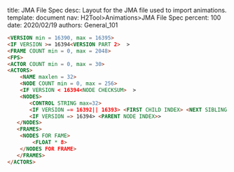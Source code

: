 title:      JMA File Spec
desc:       Layout for the JMA file used to import animations.
template:   document
nav:        H2Tool>Animations>JMA File Spec
percent:    100
date:       2020/02/19
authors:    General_101

```markdown
<VERSION min = 16390, max = 16395>
<IF VERSION >= 16394<VERSION PART 2>  >
<FRAME COUNT min = 0, max = 2048>
<FPS>
<ACTOR COUNT min = 0, max = 30>
<ACTORS>
    <NAME maxlen = 32>
    <NODE COUNT min = 0, max = 256>
    <IF VERSION < 16394<NODE CHECKSUM>  >
    <NODES>
       <CONTROL STRING max=32>
       <IF VERSION == 16392|| 16393> <FIRST CHILD INDEX> <NEXT SIBLING INDEX>>
       <IF VERSION => 16394> <PARENT NODE INDEX>>
   </NODES>
   <FRAMES>
    <NODES FOR FAME>
        <FLOAT * 8>
    </NODES FOR FRAME>
   </FRAMES>
</ACTORS>
```
